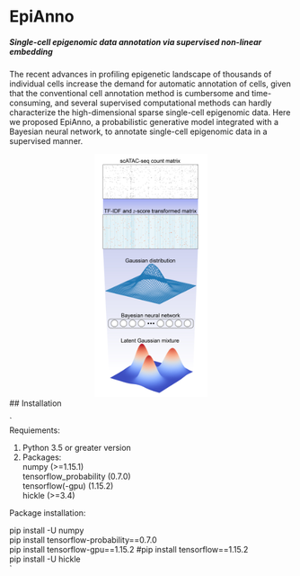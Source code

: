 # EpiAnno
##### Single-cell epigenomic data annotation via supervised non-linear embedding
The recent advances in profiling epigenetic landscape of thousands of individual cells increase the demand for automatic annotation of cells, given that the conventional cell annotation method is cumbersome and time-consuming, and several supervised computational methods can hardly characterize the high-dimensional sparse single-cell epigenomic data. Here we proposed EpiAnno, a probabilistic generative model integrated with a Bayesian neural network, to annotate single-cell epigenomic data in a supervised manner.  

<div align=center>
<img src = "inst/Fig1-01.jpg" width = 40% height = 40%>
</div>
## Installation  

`  
Requiements:  
1. Python 3.5 or greater version  
2. Packages:  
    numpy (>=1.15.1)  
    tensorflow_probability (0.7.0)  
    tensorflow(-gpu) (1.15.2)  
    hickle (>=3.4)
  
Package installation:
  
pip install -U numpy  
pip install tensorflow-probability==0.7.0  
pip install tensorflow-gpu==1.15.2 #pip install tensorflow==1.15.2  
pip install -U hickle  
`
